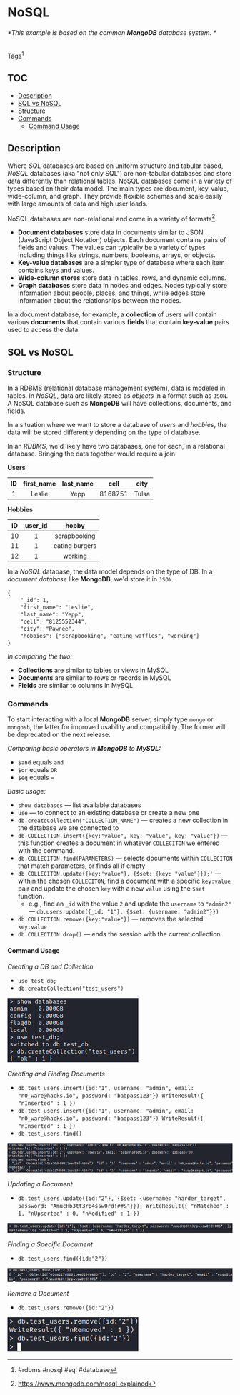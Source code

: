 # NoSQL
###### *This example is based on the common **MongoDB** database system. *
Tags[^2] 

## TOC
- [Description](#Description)
- [SQL vs NoSQL](#SQL%20vs%20NoSQL)
- [Structure](#Structure)
- [Commands](#Commands)
	- [Command Usage](#Command%20Usage)


[^2]: #rdbms #nosql #sql #database

## Description
Where *SQL* databases are based on uniform structure and tabular based, *NoSQL* databases (aka "not only SQL") are non-tabular databases and store data differently than relational tables. NoSQL databases come in a variety of types based on their data model. The main types are document, key-value, wide-column, and graph. They provide flexible schemas and scale easily with large amounts of data and high user loads.

NoSQL databases are non-relational and come in a variety of formats[^1].

[^1]: https://www.mongodb.com/nosql-explained

-   **Document databases** store data in documents similar to JSON (JavaScript Object Notation) objects. Each document contains pairs of fields and values. The values can typically be a variety of types including things like strings, numbers, booleans, arrays, or objects.
-   **Key-value databases** are a simpler type of database where each item contains keys and values.
-   **Wide-column stores** store data in tables, rows, and dynamic columns.
-   **Graph databases** store data in nodes and edges. Nodes typically store information about people, places, and things, while edges store information about the relationships between the nodes.

In a document database, for example, a **collection** of users will contain various **documents** that contain various **fields** that contain **key-value** pairs used to access the data. 

## SQL vs NoSQL

### Structure
In a RDBMS (relational database management system), data is modeled in tables. In *NoSQL*, data are likely stored as *objects* in a format such as `JSON`. A NoSQL database such as **MongoDB** will have collections, documents, and fields. 

In a situation where we want to store a database of *users* and *hobbies*,  the data will be stored differently depending on the type of database. 

In an *RDBMS*, we'd likely have two databases, one for each, in a relational database. Bringing the data together would require a join

**Users**

| ID | first_name | last_name | cell | city |
| :-: |  :-: |  :-: |  :-: |  :-: |
| 1 | Leslie | Yepp | 8168751 | Tulsa | 

**Hobbies**

| ID | user_id | hobby | 
| :-: | :-: | :-: | 
| 10 | 1 | scrapbooking | 
| 11 | 1 | eating burgers |
| 12 | 1 | working |

In a *NoSQL* database, the data model depends on the type of DB. In a *document database* like **MongoDB**, we'd store it in `JSON`. 

```
{ 
	"_id": 1, 
	"first_name": "Leslie", 
	"last_name": "Yepp", 
	"cell": "8125552344", 
	"city": "Pawnee", 
	"hobbies": ["scrapbooking", "eating waffles", "working"] 
}
```

*In comparing the two:*
- **Collections** are similar to tables or views in MySQL
- **Documents** are similar to rows or records in MySQL
- **Fields** are similar to columns in MySQL

### Commands
To start interacting with a local **MongoDB** server, simply type `mongo` or `mongosh`, the latter for improved usability and compatibility. The former will be deprecated on the next release. 


*Comparing basic operators in **MongoDB** to **MySQL:***
- `$and` equals `and`
- `$or` equals `OR`
- `$eq` equals `=`


*Basic usage:*
- `show databases` &mdash; list available databases
- `use` &mdash; to connect to an existing database or create a new one
- `db.createCollection("COLLECTION_NAME")` &mdash; creates a new collection in the database we are connected to 
- `db.COLLECTION.insert({key:"value", key: "value", key: "value"})` &mdash; this function creates a document in whatever `COLLECITON` we entered with the command. 
- `db.COLLECITON.find(PARAMETERS)` &mdash; selects documents within `COLLECITON` that match parameters, or finds all if empty
- `db.COLLECITON.update({key:'value"}, {$set: {key: "value"}});'` &mdash; within the chosen `COLLECITON`, find a document with a specific `key:value` pair and update the chosen `key` with a new `value` using the `$set` function. 
	- e.g., find an `_id` with the value `2` and update the `username` to `"admin2"` &mdash; `db.users.update({_id: "1"}, {$set: {username: "admin2"}})`
- `db.COLLECTION.remove({key:"value"})` &mdash; removes the selected `key:value`
- `db.COLLECTION.drop()` &mdash; ends the session with the current collection.

#### Command Usage
*Creating a DB and Collection*
- `use test_db;`
- `db.createCollection("test_users")`

![Creating DB and Collection](concepts_photos/NoSQL-Creating-DB-and-Collection.png)

*Creating and Finding Documents*
- `db.test_users.insert({id:"1", username: "admin", email: "n0_ware@hacks.io", password: "badpass123"})
WriteResult({ "nInserted" : 1 })`
- `db.test_users.insert({id:"1", username: "admin", email: "n0_ware@hacks.io", password: "badpass123"})
WriteResult({ "nInserted" : 1 })`
- `db.test_users.find()`

![Creating and Finding Documents](concepts_photos/NoSQL-Creating-and-Finding-Documents.png)

*Updating a Document*
- `db.test_users.update({id:"2"}, {$set: {username: "harder_target", password: "AmucHb3tt3rp4ssw0rd!##&"}});
WriteResult({ "nMatched" : 1, "nUpserted" : 0, "nModified" : 1 })`

![Updating a Document](concepts_photos/NoSQL-Update-a-Document.png)


*Finding a Specific Document*
- `db.test_users.find({id:"2"})`

![Finding a Specific Document](concepts_photos/NoSQL-Finding-A-Specific-Document.png)

*Remove a Document*
- `db.test_users.remove({id:"2"})`

![Remove a Document](concepts_photos/NoSQL-Remove-a-Document.png)
